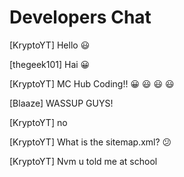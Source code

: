 # Developers Chat
[KryptoYT] Hello :smiley:

[thegeek101] Hai :grinning:

[KryptoYT] MC Hub Coding!! :grinning: :smiley: :smiley: :smiley:

[Blaaze] WASSUP GUYS!

[KryptoYT] no

[KryptoYT] What is the sitemap.xml? :confused:

[KryptoYT] Nvm u told me at school
